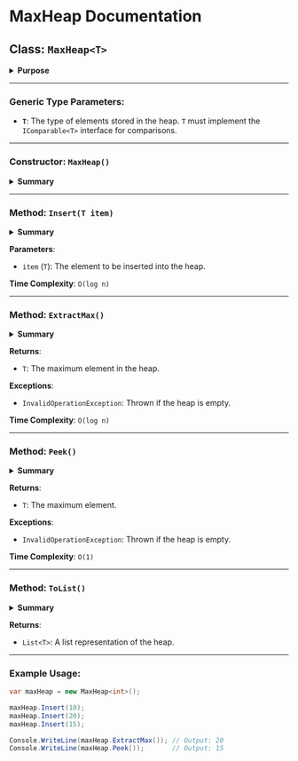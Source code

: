 # MaxHeap Documentation

## Class: `MaxHeap<T>`

<details>
<summary><strong>Purpose</strong></summary>
The `MaxHeap` is a custom implementation of a max-priority heap. It allows for efficient retrieval and management of the largest element, ensuring logarithmic time complexity for insertion and removal operations.
</details>

---

### Generic Type Parameters:
- **`T`**: The type of elements stored in the heap. `T` must implement the `IComparable<T>` interface for comparisons.

---

### Constructor: `MaxHeap()`

<details>
<summary><strong>Summary</strong></summary>
Initializes an empty `MaxHeap`.
</details>

---

### Method: `Insert(T item)`

<details>
<summary><strong>Summary</strong></summary>
Adds a new element to the heap while maintaining the max-heap property.
</details>

**Parameters**:
- `item` (`T`): The element to be inserted into the heap.

**Time Complexity**: `O(log n)`

---

### Method: `ExtractMax()`

<details>
<summary><strong>Summary</strong></summary>
Removes and returns the maximum element (root) from the heap.
</details>

**Returns**:
- `T`: The maximum element in the heap.

**Exceptions**:
- `InvalidOperationException`: Thrown if the heap is empty.

**Time Complexity**: `O(log n)`

---

### Method: `Peek()`

<details>
<summary><strong>Summary</strong></summary>
Returns the maximum element in the heap without removing it.
</details>

**Returns**:
- `T`: The maximum element.

**Exceptions**:
- `InvalidOperationException`: Thrown if the heap is empty.

**Time Complexity**: `O(1)`

---

### Method: `ToList()`

<details>
<summary><strong>Summary</strong></summary>
Returns the heap as a list.
</details>

**Returns**:
- `List<T>`: A list representation of the heap.

---

### Example Usage:

```csharp
var maxHeap = new MaxHeap<int>();

maxHeap.Insert(10);
maxHeap.Insert(20);
maxHeap.Insert(15);

Console.WriteLine(maxHeap.ExtractMax()); // Output: 20
Console.WriteLine(maxHeap.Peek());       // Output: 15
